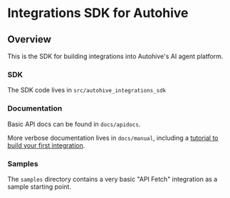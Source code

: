 # Integrations SDK for Autohive

##  Overview

This is the SDK for building integrations into Autohive's AI agent platform.

### SDK

The SDK code lives in `src/autohive_integrations_sdk`

### Documentation

Basic API docs can be found in `docs/apidocs`.

More verbose documentation lives in `docs/manual`, including a [tutorial to build your first integration](docs/manual/building_your_first_integration.md).

### Samples

The `samples` directory contains a very basic "API Fetch" integration as a sample starting point.
